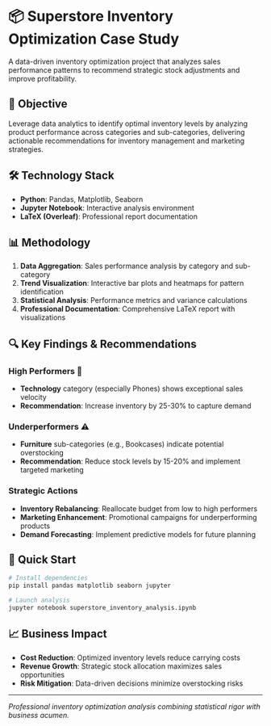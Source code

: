 # 📦 Superstore Inventory Optimization Case Study

A data-driven inventory optimization project that analyzes sales performance patterns to recommend strategic stock adjustments and improve profitability.

## 🎯 Objective

Leverage data analytics to identify optimal inventory levels by analyzing product performance across categories and sub-categories, delivering actionable recommendations for inventory management and marketing strategies.

## 🛠️ Technology Stack

- **Python**: Pandas, Matplotlib, Seaborn
- **Jupyter Notebook**: Interactive analysis environment
- **LaTeX (Overleaf)**: Professional report documentation

## 📊 Methodology

1. **Data Aggregation**: Sales performance analysis by category and sub-category
2. **Trend Visualization**: Interactive bar plots and heatmaps for pattern identification
3. **Statistical Analysis**: Performance metrics and variance calculations
4. **Professional Documentation**: Comprehensive LaTeX report with visualizations

## 🔍 Key Findings & Recommendations

### High Performers 🚀
- **Technology** category (especially Phones) shows exceptional sales velocity
- **Recommendation**: Increase inventory by 25-30% to capture demand

### Underperformers ⚠️
- **Furniture** sub-categories (e.g., Bookcases) indicate potential overstocking
- **Recommendation**: Reduce stock levels by 15-20% and implement targeted marketing

### Strategic Actions
- **Inventory Rebalancing**: Reallocate budget from low to high performers
- **Marketing Enhancement**: Promotional campaigns for underperforming products
- **Demand Forecasting**: Implement predictive models for future planning

## 🚀 Quick Start

```bash
# Install dependencies
pip install pandas matplotlib seaborn jupyter

# Launch analysis
jupyter notebook superstore_inventory_analysis.ipynb
```

## 📈 Business Impact

- **Cost Reduction**: Optimized inventory levels reduce carrying costs
- **Revenue Growth**: Strategic stock allocation maximizes sales opportunities
- **Risk Mitigation**: Data-driven decisions minimize overstocking risks

---
*Professional inventory optimization analysis combining statistical rigor with business acumen.*
